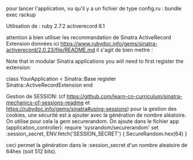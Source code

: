 pour lancer l'application, vu qu'il y a un fichier de type config.ru :
bundle exec rackup

Utilisation de :
ruby 2.7.2
activerecord 6.1

attention à bien utiliser les recommandation de Sinatra ActiveRecord Extension données ici https://www.rubydoc.info/gems/sinatra-activerecord/2.0.23/file/README.md
il s'agit de bien mettre :

Note that in modular Sinatra applications you will need to first register the extension:

class YourApplication < Sinatra::Base
register Sinatra::ActiveRecordExtension
end

Gestion de SESSION: (cf https://github.com/learn-co-curriculum/sinatra-mechanics-of-sessions-readme et https://rubydoc.info/gems/sinatra#using-sessions)
pour la gestion des cookies, une sécurité est à ajouter avec la génération de nombre aléatoire.
On utilise pour cela la gem securerandom. On ajoute dans le fichier app (application_controller):
require 'sysrandom/securerandom'
set :session_secret, ENV.fetch('SESSION_SECRET') { SecureRandom.hex(64) }

ceci permet la génération dans le :session_secret d'un nombre aleatoire de 64hex (soit 512 bits).
